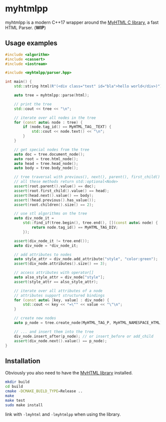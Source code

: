 # myhtmlpp

myhtmlpp is a modern C++17 wrapper around the [MyHTML C library](https://github.com/lexborisov/myhtml), a fast HTML Parser. (**WIP**)

## Usage examples
```cpp
#include <algorithm>
#include <cassert>
#include <iostream>

#include <myhtmlpp/parser.hpp>

int main() {
    std::string html(R"(<div class="test" id="bla">hello world</div>)");

    auto tree = myhtmlpp::parse(html);

    // print the tree
    std::cout << tree << "\n";

    // iterate over all nodes in the tree
    for (const auto& node : tree) {
        if (node.tag_id() == MyHTML_TAG__TEXT) {
            std::cout << node.text() << "\n";
        }
    }

    // get special nodes from the tree
    auto doc = tree.document_node();
    auto root = tree.html_node();
    auto head = tree.head_node();
    auto body = tree.body_node();

    // tree traversal with previous(), next(), parent(), first_child()
    // all these methods return std::optional<Node>
    assert(root.parent().value() == doc);
    assert(root.first_child().value() == head);
    assert(head.next().value() == body);
    assert(!head.previous().has_value());
    assert(root.children().size() == 2);

    // use stl algorithms on the tree
    auto div_node_it =
        std::find_if(tree.begin(), tree.end(), [](const auto& node) {
            return node.tag_id() == MyHTML_TAG_DIV;
        });

    assert(div_node_it != tree.end());
    auto div_node = *div_node_it;

    // add attributes to nodes
    auto style_attr = div_node.add_attribute("style", "color:green");
    assert(div_node.attributes().size() == 3);

    // access attributes with operator[]
    auto also_style_attr = div_node["style"];
    assert(style_attr == also_style_attr);

    // iterate over all attributes of a node
    // attributes support structured bindings
    for (const auto& [key, value] : div_node) {
        std::cout << key << "=\"" << value << "\"\n";
    }

    // create new nodes
    auto p_node = tree.create_node(MyHTML_TAG_P, MyHTML_NAMESPACE_HTML);

    // ... and insert them into the tree
    div_node.insert_after(p_node); // or insert_before or add_child
    assert(div_node.next().value() == p_node);
}
```

## Installation
Obviously you also need to have the [MyHTML library](https://github.com/lexborisov/myhtml) installed.

```bash
mkdir build
cd build
cmake -DCMAKE_BUILD_TYPE=Release ..
make
make test
sudo make install
```

link with `-lmyhtml` and `-lmyhtmlpp` when using the library.
